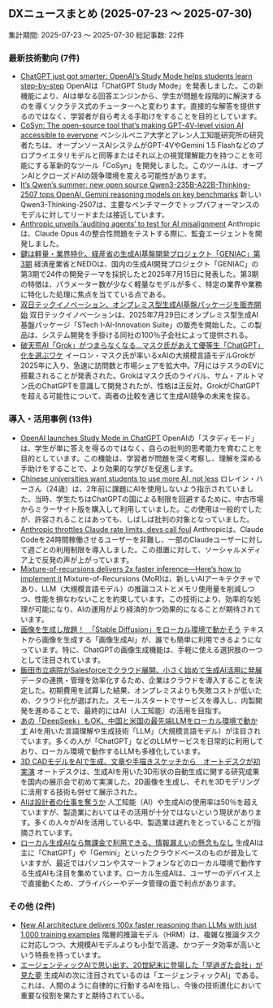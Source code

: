## DXニュースまとめ (2025-07-23 〜 2025-07-30)
集計期間: 2025-07-23 〜 2025-07-30
総記事数: 22件

### 最新技術動向 (7件)
- [ChatGPT just got smarter: OpenAI’s Study Mode helps students learn step-by-step](https://venturebeat.com/ai/chatgpt-just-got-smarter-openais-study-mode-helps-students-learn-step-by-step/)
  OpenAIは「ChatGPT Study Mode」を発表しました。この新機能により、AIは単なる回答エンジンから、学生が問題を段階的に解決するのを導くソクラテス式のチューターへと変わります。直接的な解答を提供するのではなく、学習者が自ら考える手助けをすることを目的としています。
- [CoSyn: The open-source tool that’s making GPT-4V-level vision AI accessible to everyone](https://venturebeat.com/business/cosyn-the-open-source-tool-thats-making-gpt-4v-level-vision-ai-accessible-to-everyone/)
  ペンシルベニア大学とアレン人工知能研究所の研究者たちは、オープンソースAIシステムがGPT-4VやGemini 1.5 Flashなどのプロプライエタリモデルと同等またはそれ以上の視覚理解能力を持つことを可能にする革新的なツール「CoSyn」を開発しました。このツールは、オープンAIとクローズドAIの競争環境を変える可能性があります。
- [It’s Qwen’s summer: new open source Qwen3-235B-A22B-Thinking-2507 tops OpenAI, Gemini reasoning models on key benchmarks](https://venturebeat.com/ai/its-qwens-summer-new-open-source-qwen3-235b-a22b-thinking-2507-tops-openai-gemini-reasoning-models-on-key-benchmarks/)
  新しいQwen3-Thinking-2507は、主要なベンチマークでトップパフォーマンスのモデルに対してリードまたは接近しています。
- [Anthropic unveils ‘auditing agents’ to test for AI misalignment](https://venturebeat.com/ai/anthropic-unveils-auditing-agents-to-test-for-ai-misalignment/)
  Anthropicは、Claude Opus 4の整合性問題をテストする際に、監査エージェントを開発しました。
- [鍵は軽量・業界特化、経産省の生成AI基盤開発プロジェクト「GENIAC」第3期](https://xtech.nikkei.com/atcl/nxt/column/18/00001/10950/)
  経済産業省とNEDOは、国内の生成AI開発プロジェクト「GENIAC」の第3期で24件の開発テーマを採択したと2025年7月15日に発表した。第3期の特徴は、パラメーター数が少なく軽量なモデルが多く、特定の業界や業務に特化した処理に焦点を当てている点である。
- [双日テックイノベーション、オンプレミス型生成AI基盤パッケージを販売開始](https://xtech.nikkei.com/atcl/nxt/news/24/02714/)
  双日テックイノベーションは、2025年7月29日にオンプレミス型生成AI基盤パッケージ「STech I-AI-Innovation Suite」の販売を開始した。この製品は、システム開発を手掛ける同社の100％子会社によって提供される。
- [破天荒AI「Grok」がつまらなくなる…マスク氏があえて優等生「ChatGPT」化を選ぶワケ](https://www.sbbit.jp/article/cont1/168813?ref=rss)
  イーロン・マスク氏が率いるxAIの大規模言語モデルGrokが2025年に入り、急速に訪問数と市場シェアを拡大中。7月にはテスラのEVに搭載されることが発表された。Grokはマスク氏のライバル、サム・アルトマン氏のChatGPTを意識して開発されたが、性格は正反対。GrokがChatGPTを超える可能性について、両者の比較を通じて生成AI競争の未来を探る。

### 導入・活用事例 (13件)
- [OpenAI launches Study Mode in ChatGPT](https://techcrunch.com/2025/07/29/openai-launches-study-mode-in-chatgpt/)
  OpenAIの「スタディモード」は、学生が単に答えを得るのではなく、自らの批判的思考能力を育むことを目的としています。この機能は、学習者が問題を深く考察し、理解を深める手助けをすることで、より効果的な学びを促進します。
- [Chinese universities want students to use more AI, not less](https://www.technologyreview.com/2025/07/28/1120747/chinese-universities-ai-use/)
  ロレイン・ハーさん（24歳）は、2年前に課題にAIを使用しないよう指示されていました。当時、学生たちはChatGPTの国による制限を回避するために、中古市場からミラーサイト版を購入して利用していました。この使用は一般的でしたが、許容されることはあっても、しばしば批判の対象となっていました。
- [Anthropic throttles Claude rate limits, devs call foul](https://venturebeat.com/ai/anthropic-throttles-claude-rate-limits-devs-call-foul/)
  Anthropicは、Claude Codeを24時間稼働させるユーザーを非難し、一部のClaudeユーザーに対して週ごとの利用制限を導入しました。この措置に対して、ソーシャルメディア上で反発の声が上がっています。
- [Mixture-of-recursions delivers 2x faster inference—Here’s how to implement it](https://venturebeat.com/ai/mixture-of-recursions-delivers-2x-faster-inference-heres-how-to-implement-it/)
  Mixture-of-Recursions (MoR)は、新しいAIアーキテクチャであり、LLM（大規模言語モデル）の推論コストとメモリ使用量を削減しつつ、性能を損なわないことを約束しています。この技術により、効率的な処理が可能になり、AIの運用がより経済的かつ効果的になることが期待されています。
- [画像を生成し放題！　「Stable Diffusion」をローカル環境で動かそう](https://xtech.nikkei.com/atcl/nxt/column/18/03243/062600003/)
  テキストから画像を生成する「画像生成AI」が、誰でも簡単に利用できるようになっています。特に、ChatGPTの画像生成機能は、手軽に使える選択肢の一つとして注目されています。
- [飯田市立病院がSalesforceでクラウド展開、小さく始めて生成AI活用に発展](https://xtech.nikkei.com/atcl/nxt/column/18/00678/071400160/)
  データの連携・管理を効率化するため、企業はクラウドを導入することを決定した。初期費用を試算した結果、オンプレミスよりも失敗コストが低いため、クラウド化が選ばれた。スモールスタートでサービスを導入し、内製開発を進めることで、最終的にはAI（人工知能）の活用を目指す。
- [あの「DeepSeek」もOK、中国と米国の最先端LLMをローカル環境で動かす](https://xtech.nikkei.com/atcl/nxt/column/18/03243/062600002/)
  AIを用いた言語理解や生成技術「LLM」（大規模言語モデル）が注目されています。多くの人が「ChatGPT」などのLLMサービスを日常的に利用しており、ローカル環境で動作するLLMも多様化しています。
- [3D CADモデルをAIで生成、文章や手描きスケッチから　オートデスクが初実演](https://xtech.nikkei.com/atcl/nxt/column/18/00001/10925/)
  オートデスクは、生成AIを用いた3D形状の自動生成に関する研究成果を国内の展示会で初めて実演した。2D画像を生成し、それを3Dモデリングに活用する技術も併せて展示された。
- [AIは設計者の仕事を奪うか](https://xtech.nikkei.com/atcl/nxt/column/18/01187/00073/)
  人工知能（AI）や生成AIの使用率は50％を超えていますが、製造業においてはその活用が十分ではないという現状があります。多くの人々がAIを活用している中、製造業は遅れをとっていることが指摘されています。
- [ローカル生成AIなら無課金で利用できる、情報漏えいの懸念もなし](https://xtech.nikkei.com/atcl/nxt/column/18/03243/062600001/)
  生成AIは主に「ChatGPT」や「Gemini」といったクラウドベースのものが普及していますが、最近ではパソコンやスマートフォンなどのローカル環境で動作する生成AIも注目を集めています。ローカル生成AIは、ユーザーのデバイス上で直接動くため、プライバシーやデータ管理の面で利点があります。

### その他 (2件)
- [New AI architecture delivers 100x faster reasoning than LLMs with just 1,000 training examples](https://venturebeat.com/ai/new-ai-architecture-delivers-100x-faster-reasoning-than-llms-with-just-1000-training-examples/)
  階層的推論モデル（HRM）は、複雑な推論タスクに対応しつつ、大規模AIモデルよりも小型で高速、かつデータ効率が高いという特長を持っています。
- [エージェンティックAIで思い出す、20世紀末に登場した「早過ぎた会社」が見た夢](https://xtech.nikkei.com/atcl/nxt/column/18/02598/071600023/)
  生成AIの次に注目されているのは「エージェンティックAI」である。これは、人間のように自律的に行動するAIを指し、今後の技術進化において重要な役割を果たすと期待されている。